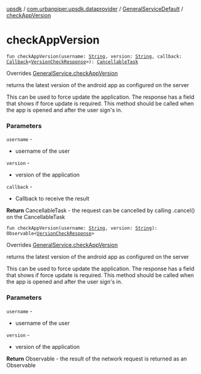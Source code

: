 [upsdk](../../index.md) / [com.urbanpiper.upsdk.dataprovider](../index.md) / [GeneralServiceDefault](index.md) / [checkAppVersion](./check-app-version.md)

# checkAppVersion

`fun checkAppVersion(username: `[`String`](https://kotlinlang.org/api/latest/jvm/stdlib/kotlin/-string/index.html)`, version: `[`String`](https://kotlinlang.org/api/latest/jvm/stdlib/kotlin/-string/index.html)`, callback: `[`Callback`](../-callback/index.md)`<`[`VersionCheckResponse`](../../com.urbanpiper.upsdk.model.networkresponse/-version-check-response/index.md)`>): `[`CancellableTask`](../-cancellable-task/index.md)

Overrides [GeneralService.checkAppVersion](../-general-service/check-app-version.md)

returns the latest version of the android app as configured on the server

This can be used to force update the application. The response has a field that shows if force update
is required. This method should be called when the app is opened and after the user sign's in.

### Parameters

`username` -
* username of the user

`version` -
* version of the application

`callback` -
* Callback to receive the result

**Return**
CancellableTask - the request can be cancelled by calling .cancel() on the CancellableTask

`fun checkAppVersion(username: `[`String`](https://kotlinlang.org/api/latest/jvm/stdlib/kotlin/-string/index.html)`, version: `[`String`](https://kotlinlang.org/api/latest/jvm/stdlib/kotlin/-string/index.html)`): Observable<`[`VersionCheckResponse`](../../com.urbanpiper.upsdk.model.networkresponse/-version-check-response/index.md)`>`

Overrides [GeneralService.checkAppVersion](../-general-service/check-app-version.md)

returns the latest version of the android app as configured on the server

This can be used to force update the application. The response has a field that shows if force update
is required. This method should be called when the app is opened and after the user sign's in.

### Parameters

`username` -
* username of the user

`version` -
* version of the application

**Return**
Observable - the result of the network request is returned as an Observable

